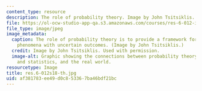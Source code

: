 ```yaml
---
content_type: resource
description: The role of probability theory. Image by John Tsitsiklis. Used with permission.
file: https://ol-ocw-studio-app-qa.s3.amazonaws.com/courses/res-6-012-introduction-to-probability-spring-2018/af381783ee49d0c853367ba46bdf21bc_res-6-012s18-th.jpg
file_type: image/jpeg
image_metadata:
  caption: The role of probability theory is to provide a framework for analyzing
    phenomena with uncertain outcomes. (Image by John Tsitsiklis.)
  credit: Image by John Tsitsiklis. Used with permission.
  image-alt: Graphic showing the connections between probability theory, inference
    and statistics, and the real world.
resourcetype: Image
title: res.6-012s18-th.jpg
uid: af381783-ee49-d0c8-5336-7ba46bdf21bc
---
```

